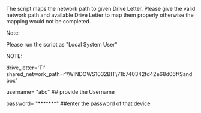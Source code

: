 The script maps the network path to given Drive Letter, Please give the valid network path and available Drive Letter to map them properly otherwise the mapping would not be completed.

Note:

Please run the script as "Local System User" 

NOTE:

drive_letter='T:' shared_network_path=r'\\WINDOWS1032BIT\71b740342fd42e68d06f\Sandbox'

username= "abc"           ## provide the Username

password= "*******"       ##enter the password of that device